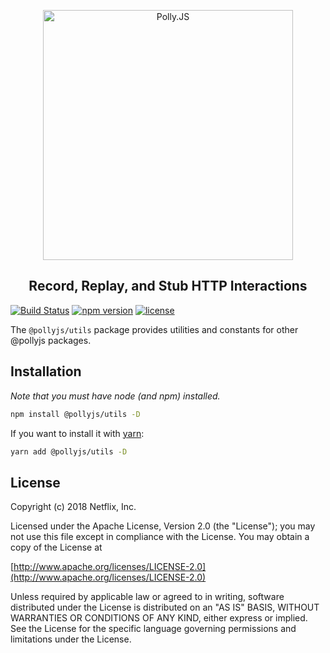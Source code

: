 <p align="center">
  <img alt="Polly.JS" width="400px" src="https://netflix.github.io/pollyjs/assets/images/wordmark-logo-alt.png" />
</p>
<h2 align="center">Record, Replay, and Stub HTTP Interactions</h2>

[![Build Status](https://travis-ci.com/Netflix/pollyjs.svg?branch=master)](https://travis-ci.com/Netflix/pollyjs)
[![npm version](https://badge.fury.io/js/%40pollyjs%2Futils.svg)](https://badge.fury.io/js/%40pollyjs%2Futils)
[![license](https://img.shields.io/github/license/Netflix/pollyjs.svg)](http://www.apache.org/licenses/LICENSE-2.0)

The `@pollyjs/utils` package provides utilities and constants for other @pollyjs packages.

## Installation

_Note that you must have node (and npm) installed._

```bash
npm install @pollyjs/utils -D
```

If you want to install it with [yarn](https://yarnpkg.com):

```bash
yarn add @pollyjs/utils -D
```

## License

Copyright (c) 2018 Netflix, Inc.

Licensed under the Apache License, Version 2.0 (the "License"); you may not use this file except in compliance with the License. You may obtain a copy of the License at

[http://www.apache.org/licenses/LICENSE-2.0](http://www.apache.org/licenses/LICENSE-2.0)

Unless required by applicable law or agreed to in writing, software distributed under the License is distributed on an "AS IS" BASIS, WITHOUT WARRANTIES OR CONDITIONS OF ANY KIND, either express or implied. See the License for the specific language governing permissions and limitations under the License.
